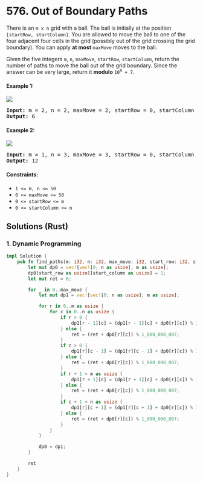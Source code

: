 # 576. Out of Boundary Paths
There is an `m x n` grid with a ball. The ball is initially at the position `[startRow, startColumn]`. You are allowed to move the ball to one of the four adjacent four cells in the grid (possibly out of the grid crossing the grid boundary). You can apply **at most** `maxMove` moves to the ball.

Given the five integers `m`, `n`, `maxMove`, `startRow`, `startColumn`, return the number of paths to move the ball out of the grid boundary. Since the answer can be very large, return it **modulo** <code>10<sup>9</sup> + 7</code>.

#### Example 1:
![](https://assets.leetcode.com/uploads/2021/04/28/out_of_boundary_paths_1.png)
<pre>
<strong>Input:</strong> m = 2, n = 2, maxMove = 2, startRow = 0, startColumn = 0
<strong>Output:</strong> 6
</pre>

#### Example 2:
![](https://assets.leetcode.com/uploads/2021/04/28/out_of_boundary_paths_2.png)
<pre>
<strong>Input:</strong> m = 1, n = 3, maxMove = 3, startRow = 0, startColumn = 1
<strong>Output:</strong> 12
</pre>

#### Constraints:
* `1 <= m, n <= 50`
* `0 <= maxMove <= 50`
* `0 <= startRow <= m`
* `0 <= startColumn <= n`

## Solutions (Rust)

### 1. Dynamic Programming
```Rust
impl Solution {
    pub fn find_paths(m: i32, n: i32, max_move: i32, start_row: i32, start_column: i32) -> i32 {
        let mut dp0 = vec![vec![0; n as usize]; m as usize];
        dp0[start_row as usize][start_column as usize] = 1;
        let mut ret = 0;

        for _ in 0..max_move {
            let mut dp1 = vec![vec![0; n as usize]; m as usize];

            for r in 0..m as usize {
                for c in 0..n as usize {
                    if r > 0 {
                        dp1[r - 1][c] = (dp1[r - 1][c] + dp0[r][c]) % 1_000_000_007;
                    } else {
                        ret = (ret + dp0[r][c]) % 1_000_000_007;
                    }
                    if c > 0 {
                        dp1[r][c - 1] = (dp1[r][c - 1] + dp0[r][c]) % 1_000_000_007;
                    } else {
                        ret = (ret + dp0[r][c]) % 1_000_000_007;
                    }
                    if r + 1 < m as usize {
                        dp1[r + 1][c] = (dp1[r + 1][c] + dp0[r][c]) % 1_000_000_007;
                    } else {
                        ret = (ret + dp0[r][c]) % 1_000_000_007;
                    }
                    if c + 1 < n as usize {
                        dp1[r][c + 1] = (dp1[r][c + 1] + dp0[r][c]) % 1_000_000_007;
                    } else {
                        ret = (ret + dp0[r][c]) % 1_000_000_007;
                    }
                }
            }

            dp0 = dp1;
        }

        ret
    }
}
```
